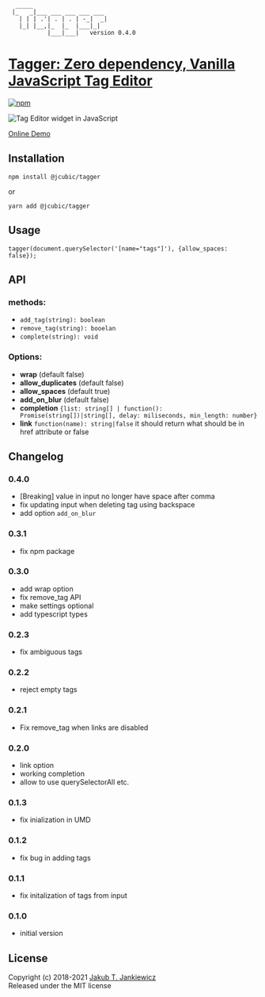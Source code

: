 ```
  _____
 |_   _|___ ___ ___ ___ ___
   | | | .'| . | . | -_|  _|
   |_| |__,|_  |_  |___|_|
           |___|___|   version 0.4.0
```
# [Tagger: Zero dependency, Vanilla JavaScript Tag Editor](https://github.com/jcubic/tagger)

[![npm](https://img.shields.io/badge/npm-0.4.0-blue.svg)](https://www.npmjs.com/package/@jcubic/tagger)

![Tag Editor widget in JavaScript](https://raw.githubusercontent.com/jcubic/tagger/master/screenshot.png)

[Online Demo](https://codepen.io/jcubic/pen/YbYpqO)

## Installation

```
npm install @jcubic/tagger
```

or

```
yarn add @jcubic/tagger
```

## Usage

```
tagger(document.querySelector('[name="tags"]'), {allow_spaces: false});
```

## API

### methods:

* `add_tag(string): boolean`
* `remove_tag(string): booelan`
* `complete(string): void`

### Options:

* **wrap** (default false)
* **allow_duplicates** (default false)
* **allow_spaces** (default true)
* **add_on_blur** (default false)
* **completion** `{list: string[] | function(): Promise(string[])|string[], delay: miliseconds, min_length: number}`
* **link** `function(name): string|false` it should return what should be in href attribute or false


## Changelog
### 0.4.0
* [Breaking] value in input no longer have space after comma
* fix updating input when deleting tag using backspace
* add option `add_on_blur`
### 0.3.1
* fix npm package
### 0.3.0
* add wrap option
* fix remove_tag API
* make settings optional
* add typescript types
### 0.2.3
* fix ambiguous tags
### 0.2.2
* reject empty tags
### 0.2.1
* Fix remove_tag when links are disabled
### 0.2.0
* link option
* working completion
* allow to use querySelectorAll etc.
### 0.1.3
* fix inialization in UMD
### 0.1.2
* fix bug in adding tags
### 0.1.1
* fix initalization of tags from input
### 0.1.0
* initial version

## License

Copyright (c) 2018-2021 [Jakub T. Jankiewicz](https://jcubic.pl/me)<br/>
Released under the MIT license
